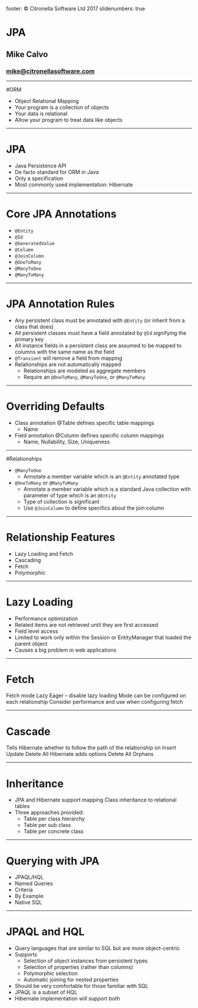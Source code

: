 footer: © Citronella Software Ltd 2017
slidenumbers: true

# JPA
## Mike Calvo
### mike@citronellasoftware.com

---

#ORM
- Object Relational Mapping
- Your program is a collection of objects
- Your data is relational
- Allow your program to treat data like objects
---

# JPA
- Java Persistence API
- De facto standard for ORM in Java
- Only a specification
- Most commonly used implementation: Hibernate

---

# Core JPA Annotations
- `@Entity`
- `@Id`
- `@GeneratedValue`
- `@Column`
- `@JoinColumn`
- `@OneToMany`
- `@ManyToOne`
- `@ManyToMany`

---

# JPA Annotation Rules
- Any persistent class must be annotated with `@Entity` (or inherit from a class that does)
- All persistent classes must have a field annotated by `@Id` signifying the primary key
- All instance fields in a persistent class are assumed to be mapped to columns with the same name as the field
- `@Transient` will remove a field from mapping
- Relationships are not automatically mapped
  - Relationships are modeled as aggregate members
  - Require an `@OneToMany`, `@ManyToOne`, or `@ManyToMany`

---

# Overriding Defaults
- Class annotation @Table defines specific table mappings
  - Name
- Field annotation @Column defines specific column mappings
  - Name, Nullability, Size, Uniqueness

---

#Relationships
- `@ManyToOne`
  - Annotate a member variable which is an `@Entity` annotated type
- `@OneToMany` or `@ManyToMany`
  - Annotate a member variable which is a standard Java collection with parameter of type which is an `@Entity`
  - Type of collection is significant
  - Use `@JoinColumn` to define specifics about the join column

---

# Relationship Features
- Lazy Loading and Fetch
- Cascading
- Fetch
- Polymorphic

---

# Lazy Loading
- Performance optimization
- Related items are not retrieved until they are first accessed
- Field level access
- Limited to work only within the Session or EntityManager that loaded the parent object
- Causes a big problem in web applications

---

# Fetch
Fetch mode
Lazy
Eager – disable lazy loading
Mode can be configured on each relationship
Consider performance and use when configuring fetch

---

# Cascade
Tells Hibernate whether to follow the path of the relationship on
Insert
Update
Delete
All
Hibernate adds options
Delete All Orphans

---

# Inheritance
- JPA and Hibernate support mapping Class inheritance to relational tables
- Three approaches provided:
  - Table per class hierarchy
  - Table per sub class
  - Table per concrete class

---

# Querying with JPA
- JPAQL/HQL
- Named Queries
- Criteria
- By Example
- Native SQL

---

# JPAQL and HQL
- Query languages that are similar to SQL but are more object-centric
- Supports
  - Selection of object instances from persistent types
  - Selection of properties (rather than columns)
  - Polymorphic selection
  - Automatic joining for nested properties
- Should be very comfortable for those familiar with SQL
- JPAQL is a subset of HQL
- Hibernate implementation will support both
